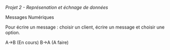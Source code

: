 _Projet 2 - Représenation et échnage de données_

Messages Numériques

Pour écrire un message : choisir un client, écrire un message et choisir une option.

A->B (En cours)
B->A (A faire)